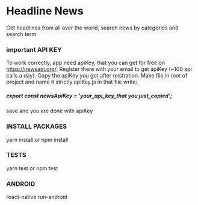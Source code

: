 # Headline News #
Get headlines from all over the world, 
search news by categories and search term

### important API KEY ###
To work correctly, app need apiKey, that you can get for free on
https://newsapi.org/. 
Register there with your email to get apiKey (~100 api calls a day). 
Copy the apiKey you got after reistration. 
Make file in root of project and name it strictly apiKey.js
in that file write:
 ##### export const newsApiKey = 'your_api_key_that you just_copied'; #####
save and you are done with apiKey

### INSTALL PACKAGES ###
yarn install
  or 
npm install

### TESTS ###
yarn test
  or
npm test

### ANDROID ###
react-native run-android
